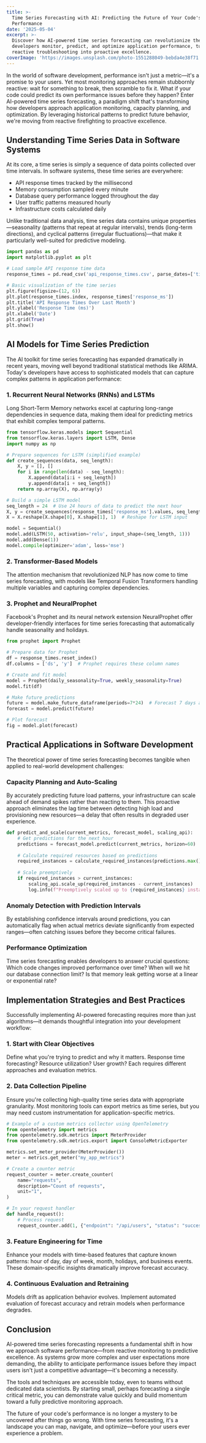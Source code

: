 ```yaml
---
title: >-
  Time Series Forecasting with AI: Predicting the Future of Your Code's
  Performance
date: '2025-05-04'
excerpt: >-
  Discover how AI-powered time series forecasting can revolutionize the way
  developers monitor, predict, and optimize application performance, turning
  reactive troubleshooting into proactive excellence.
coverImage: 'https://images.unsplash.com/photo-1551288049-bebda4e38f71'
---
```

In the world of software development, performance isn't just a metric—it's a promise to your users. Yet most monitoring approaches remain stubbornly reactive: wait for something to break, then scramble to fix it. What if your code could predict its own performance issues before they happen? Enter AI-powered time series forecasting, a paradigm shift that's transforming how developers approach application monitoring, capacity planning, and optimization. By leveraging historical patterns to predict future behavior, we're moving from reactive firefighting to proactive excellence.

## Understanding Time Series Data in Software Systems

At its core, a time series is simply a sequence of data points collected over time intervals. In software systems, these time series are everywhere:

- API response times tracked by the millisecond
- Memory consumption sampled every minute
- Database query performance logged throughout the day
- User traffic patterns measured hourly
- Infrastructure costs calculated daily

Unlike traditional data analysis, time series data contains unique properties—seasonality (patterns that repeat at regular intervals), trends (long-term directions), and cyclical patterns (irregular fluctuations)—that make it particularly well-suited for predictive modeling.

```python
import pandas as pd
import matplotlib.pyplot as plt

# Load sample API response time data
response_times = pd.read_csv('api_response_times.csv', parse_dates=['timestamp'], index_col='timestamp')

# Basic visualization of the time series
plt.figure(figsize=(12, 6))
plt.plot(response_times.index, response_times['response_ms'])
plt.title('API Response Times Over Last Month')
plt.ylabel('Response Time (ms)')
plt.xlabel('Date')
plt.grid(True)
plt.show()
```

## AI Models for Time Series Prediction

The AI toolkit for time series forecasting has expanded dramatically in recent years, moving well beyond traditional statistical methods like ARIMA. Today's developers have access to sophisticated models that can capture complex patterns in application performance:

### 1. Recurrent Neural Networks (RNNs) and LSTMs

Long Short-Term Memory networks excel at capturing long-range dependencies in sequence data, making them ideal for predicting metrics that exhibit complex temporal patterns.

```python
from tensorflow.keras.models import Sequential
from tensorflow.keras.layers import LSTM, Dense
import numpy as np

# Prepare sequences for LSTM (simplified example)
def create_sequences(data, seq_length):
    X, y = [], []
    for i in range(len(data) - seq_length):
        X.append(data[i:i + seq_length])
        y.append(data[i + seq_length])
    return np.array(X), np.array(y)

# Build a simple LSTM model
seq_length = 24  # Use 24 hours of data to predict the next hour
X, y = create_sequences(response_times['response_ms'].values, seq_length)
X = X.reshape(X.shape[0], X.shape[1], 1)  # Reshape for LSTM input

model = Sequential()
model.add(LSTM(50, activation='relu', input_shape=(seq_length, 1)))
model.add(Dense(1))
model.compile(optimizer='adam', loss='mse')
```

### 2. Transformer-Based Models

The attention mechanism that revolutionized NLP has now come to time series forecasting, with models like Temporal Fusion Transformers handling multiple variables and capturing complex dependencies.

### 3. Prophet and NeuralProphet

Facebook's Prophet and its neural network extension NeuralProphet offer developer-friendly interfaces for time series forecasting that automatically handle seasonality and holidays.

```python
from prophet import Prophet

# Prepare data for Prophet
df = response_times.reset_index()
df.columns = ['ds', 'y']  # Prophet requires these column names

# Create and fit model
model = Prophet(daily_seasonality=True, weekly_seasonality=True)
model.fit(df)

# Make future predictions
future = model.make_future_dataframe(periods=7*24)  # Forecast 7 days ahead
forecast = model.predict(future)

# Plot forecast
fig = model.plot(forecast)
```

## Practical Applications in Software Development

The theoretical power of time series forecasting becomes tangible when applied to real-world development challenges:

### Capacity Planning and Auto-Scaling

By accurately predicting future load patterns, your infrastructure can scale ahead of demand spikes rather than reacting to them. This proactive approach eliminates the lag time between detecting high load and provisioning new resources—a delay that often results in degraded user experience.

```python
def predict_and_scale(current_metrics, forecast_model, scaling_api):
    # Get predictions for the next hour
    predictions = forecast_model.predict(current_metrics, horizon=60)
    
    # Calculate required resources based on predictions
    required_instances = calculate_required_instances(predictions.max())
    
    # Scale preemptively
    if required_instances > current_instances:
        scaling_api.scale_up(required_instances - current_instances)
        log.info(f"Preemptively scaled up to {required_instances} instances based on forecasted load")
```

### Anomaly Detection with Prediction Intervals

By establishing confidence intervals around predictions, you can automatically flag when actual metrics deviate significantly from expected ranges—often catching issues before they become critical failures.

### Performance Optimization

Time series forecasting enables developers to answer crucial questions: Which code changes improved performance over time? When will we hit our database connection limit? Is that memory leak getting worse at a linear or exponential rate?

## Implementation Strategies and Best Practices

Successfully implementing AI-powered forecasting requires more than just algorithms—it demands thoughtful integration into your development workflow:

### 1. Start with Clear Objectives

Define what you're trying to predict and why it matters. Response time forecasting? Resource utilization? User growth? Each requires different approaches and evaluation metrics.

### 2. Data Collection Pipeline

Ensure you're collecting high-quality time series data with appropriate granularity. Most monitoring tools can export metrics as time series, but you may need custom instrumentation for application-specific metrics.

```python
# Example of a custom metrics collector using OpenTelemetry
from opentelemetry import metrics
from opentelemetry.sdk.metrics import MeterProvider
from opentelemetry.sdk.metrics.export import ConsoleMetricExporter

metrics.set_meter_provider(MeterProvider())
meter = metrics.get_meter("my_app_metrics")

# Create a counter metric
request_counter = meter.create_counter(
    name="requests",
    description="Count of requests",
    unit="1",
)

# In your request handler
def handle_request():
    # Process request
    request_counter.add(1, {"endpoint": "/api/users", "status": "success"})
```

### 3. Feature Engineering for Time

Enhance your models with time-based features that capture known patterns: hour of day, day of week, month, holidays, and business events. These domain-specific insights dramatically improve forecast accuracy.

### 4. Continuous Evaluation and Retraining

Models drift as application behavior evolves. Implement automated evaluation of forecast accuracy and retrain models when performance degrades.

## Conclusion

AI-powered time series forecasting represents a fundamental shift in how we approach software performance—from reactive monitoring to predictive excellence. As systems grow more complex and user expectations more demanding, the ability to anticipate performance issues before they impact users isn't just a competitive advantage—it's becoming a necessity.

The tools and techniques are accessible today, even to teams without dedicated data scientists. By starting small, perhaps forecasting a single critical metric, you can demonstrate value quickly and build momentum toward a fully predictive monitoring approach.

The future of your code's performance is no longer a mystery to be uncovered after things go wrong. With time series forecasting, it's a landscape you can map, navigate, and optimize—before your users ever experience a problem.
